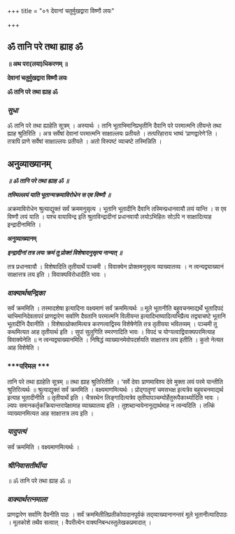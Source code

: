 +++
title = "०१ देवानां चतुर्मुखद्वारा विष्णौ लयः"

+++


## ॐ तानि परे तथा ह्याह ॐ

**॥ अथ परा(लया)धिकरणम् ॥**

**देवानां चतुर्मुखद्वारा विष्णौ लयः**

**ॐ तानि परे तथा ह्याह ॐ**

### ***सुधा***

ॐ तानि परे तथा ह्याहेति सूत्रम् । अस्यार्थः । तानि भूताभिमानिप्रभृतीनि दैवानि परे परमात्मनि लीयन्ते तथा ह्याह श्रुतिरिति । अत्र सर्वेषां देवानां परमात्मनि साक्षाल्लयः प्रतीयते । तत्परिहाराय भाष्यं ‘प्राणद्वारेणे’ति । तत्रापि प्राणे सर्वेषां साक्षाल्लयः प्रतीयते । अतो विस्पष्टं व्याचष्टे तस्मिन्निति ।

## **अनुव्याख्यानम्**

***॥ ॐ तानि परे तथा ह्याह ॐ ॥***

***तस्मिल्लयं याति भूतान्यक्रमाविरोधेन स एव विष्णौ ॥***

अक्रमाविरोधेन श्रुत्याद्युक्तं सर्वं क्रममनुसृत्य । भूतानि भूतादीनि दैवानि तस्मिन्प्रधानवायौ लयं यान्ति । स एव विष्णौ लयं याति । यश्च वायाविन्द्र इति श्रुताविन्द्रादीनां प्रधानवायौ लयोऽभिहितः सोऽपि न साक्षादित्याह इन्द्रादीनामिति ।

**अनुव्याख्यानम्**

***इन्द्रादीनां तत्र लयः क्रमं तु प्रोक्तं विशेषादनुसृत्य नान्यत् ॥***

तत्र प्रधानवायौ । विशेषादिति तृतीयार्थे पञ्चमी । विवाक्येन प्रोक्तमनुसृत्य व्याख्यातव्यः । न त्वन्यद्व्याख्यानं साक्षात्तत्र लय इति । विवाक्यविरोधादीति भावः ।

### ***वाक्यार्थचन्द्रिका***

सर्वं क्रममिति । तस्मादशेषा इत्यादिना वक्ष्यमाणं सर्वं क्रममित्यर्थः ॥ मूले भूतानीति बहुवचनमाद्यर्थे भूतादिपदं चाभिमानिदेवतापरं प्राणद्वारेण सर्वाणि दैवतानि परमात्मनि विलीयन्त इत्यादिभाष्यादित्यभिप्रैत्य तद्व्याचष्टे भूतानि भूतादीनि दैवानीति । विशेषात्प्रोक्तमित्यत्र करणत्वाद्विस्य विशेषेणेति तत्र तृतीयया भवितव्यम् । पञ्चमी तु कथमित्यत आह तृतीयार्थ इति । सुपां सुलुगिति स्मरणादिति भावः । विपदं च योग्यत्वाद्विवाक्यपरमित्याह विवाक्येनेति ॥ न त्वन्यद्व्याख्यानमिति । निषिद्धं व्याख्यानमेवोपदर्शयति साक्षात्तत्र लय इतीति । कुतो नेत्यत आह विशेषेति ।

### ***परिमल ***

तानि परे तथा ह्याहेति सूत्रम् ॥ तथा ह्याह श्रुतिरितीति । ‘सर्वे देवाः प्राणमाविश्य देवे मुक्ता लयं परमे यान्तीति श्रुतिरित्यर्थः ॥ श्रुत्याद्युक्तं सर्वं क्रममिति । वक्ष्यमाणमित्यर्थः । प्रोद्गातॄणां चमसभक्ष इत्यत्रेव बहुवचनमाद्यर्थ इत्याह भूतादीनीति ॥ तृतीयार्थे इति । चैत्ररथेन लिङ्गादित्यत्रेव तृतीयापञ्चम्योर्हेतुरूपैकार्थ्यादिति भावः । ल्यपः समानकर्तृकक्रियान्तरापेक्षामाह व्याख्यातव्य इति । तुशब्दान्वयेनानूद्यार्थमाह न त्वन्यदिति । तत्किं व्याख्यानमित्यत आह साक्षात्तत्र लय इति ।

### ***यादुपत्यं***

सर्वं क्रममिति । वक्ष्यमाणमित्यर्थः ।

### ***श्रीनिवासतीर्थीया***

॥ ॐ तानि परे तथा ह्याह ॐ ॥

### ***वाक्यार्थरत्नमाला***

प्राणद्वारेण सर्वाणि दैवनीति पाठः । सर्वं क्रममितीतिप्रतीकोपादानपूर्वकं तद्य्वाख्यानानन्तरं मूले भूतानीत्यादिपाठः । मूलकोशे तथैव सत्वात् । वैपरीत्येन वाक्यनिबन्धस्तुलेखकप्रमादात् ।

